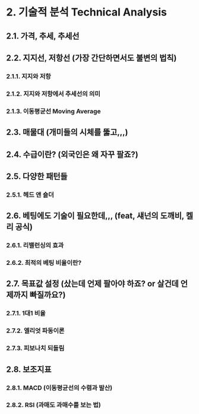 # 2. 기술적 분석 Technical Analysis
## 2.1. 가격, 추세, 추세선

## 2.2. 지지선, 저항선 (가장 간단하면서도 불변의 법칙)

### 2.1.1. 지지와 저항
### 2.1.2. 지지와 저항에서 추세선의 의미
### 2.1.3. 이동평균선 Moving Average

## 2.3. 매물대 (개미들의 시체를 뚫고,,,)

## 2.4. 수급이란? (외국인은 왜 자꾸 팔죠?)

## 2.5. 다양한 패턴들
### 2.5.1. 헤드 앤 숄더

## 2.6. 베팅에도 기술이 필요한데,,, (feat, 섀넌의 도깨비, 켈리 공식)
### 2.6.1. 리밸런싱의 효과
### 2.6.2. 최적의 베팅 비율이란?

## 2.7. 목표값 설정 (샀는데 언제 팔아야 하죠? or 살건데 언제까지 빠질까요?)
### 2.7.1. 1대1 비율
### 2.7.2. 엘리엇 파동이론
### 2.7.3. 피보나치 되돌림

## 2.8. 보조지표
### 2.8.1. MACD (이동평균선의 수렴과 발산)
### 2.8.2. RSI (과매도 과매수를 보는 법)


